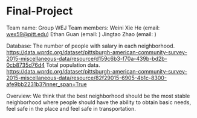 # Final-Project

Team name: Group WEJ
Team members: 
Weini Xie He (email: wex59@pitt.edu)
Ethan Guan (email: )
Jingtao Zhao (email: )

Database:
The number of people with salary in each neighborhood.
https://data.wprdc.org/dataset/pittsburgh-american-community-survey-2015-miscellaneous-data/resource/d159c6b3-f70a-439b-bd2b-0cb8735d76d4
Total population data.
https://data.wprdc.org/dataset/pittsburgh-american-community-survey-2015-miscellaneous-data/resource/82f29015-6905-4b1c-8300-afe9bb2231b3?inner_span=True

Overview:
We think that the best neighborhood should be the most stable neighborhood where people should have the ability to obtain basic needs, feel safe in the place and feel safe in transportation.


